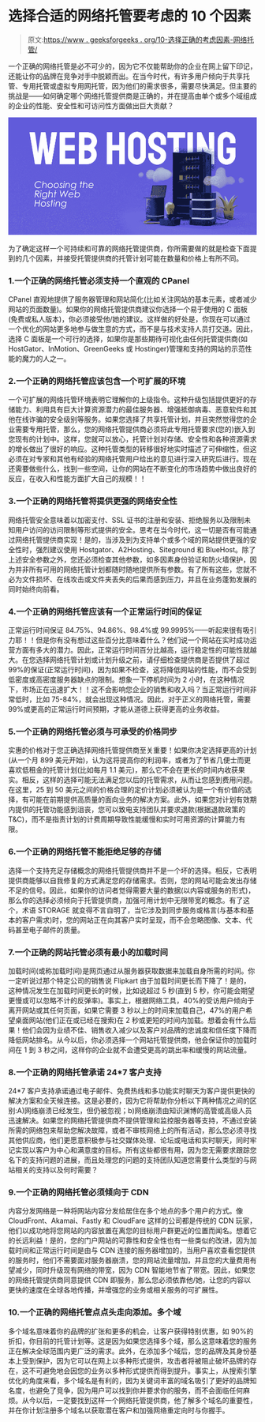 # 选择合适的网络托管要考虑的 10 个因素

> 原文:[https://www . geeksforgeeks . org/10-选择正确的考虑因素-网络托管/](https://www.geeksforgeeks.org/10-factors-to-consider-for-choosing-right-web-hosting/)

一个正确的网络托管是必不可少的，因为它不仅能帮助你的企业在网上留下印记，还能让你的品牌在竞争对手中脱颖而出。在当今时代，有许多用户倾向于共享托管、专用托管或虚拟专用网托管，因为他们的需求很多，需要尽快满足。但主要的挑战是——如何确定哪个网络托管提供商是正确的，并在提高由单个或多个域组成的企业的性能、安全性和可访问性方面做出巨大贡献？

![10-Factors-to-Consider-for-Choosing-the-Right-Web-Hosting](img/4d7cf53a99e6e125821e52a3ab5ccfa4.png)

为了确定这样一个可持续和可靠的网络托管提供商，你所需要做的就是检查下面提到的几个因素，并接受托管提供商的托管计划可能在数量和价格上有所不同。

### 1.一个正确的网络托管必须支持一个直观的 CPanel

CPanel 直观地提供了服务器管理和网站简化(比如关注网站的基本元素，或者减少网站的页面数量)。如果你的网络托管提供商建议你选择一个易于使用的 C 面板(免费或私人版本)，你必须接受他/她的建议。这样做的好处是，你现在可以通过一个优化的网站更多地参与做生意的方式，而不是与技术支持人员打交道。因此，选择 C 面板是一个可行的选择，如果你是那些期待可视化由任何托管提供商(如 HostGator、InMotion、GreenGeeks 或 Hostinger)管理和支持的网站的示范性能的魔力的人之一。

### 2.一个正确的网络托管应该包含一个可扩展的环境

一个可扩展的网络托管环境表明它理解你的上级指令。这种升级包括提供更好的存储能力、利用具有巨大计算资源潜力的最佳服务器、增强抵御病毒、恶意软件和其他在线诈骗的安全级别等服务。如果您选择了共享托管计划，并且突然觉得您的企业需要专用托管，那么，您的网络托管提供商必须将此专用托管要求(您的)嵌入到您现有的计划中。这样，您就可以放心，托管计划对存储、安全性和各种资源需求的增长做出了很好的响应。这种托管类型的转移很好地实时描述了可伸缩性，但这必须在对专家和其他有经验的网络托管用户给出的意见进行深入研究后进行。现在还需要做些什么，找到一些空间，让你的网站在不断变化的市场趋势中做出良好的反应，在收入和性能方面扩大自己的规模！！

### 3.一个正确的网络托管将提供更强的网络安全性

网络托管安全意味着以加密支付、SSL 证书的注册和安装、拒绝服务以及限制未知用户访问的访问限制等形式提供的安全。思考在当今时代，这一切是否有可能通过网络托管提供商实现！是的，当涉及到为支持单个或多个域的网站提供更强的安全性时，强烈建议使用 Hostgator、A2Hosting、Siteground 和 BlueHost。除了上述安全参数之外，您还必须检查其他参数，如多因素身份验证和防火墙保护，因为并非所有可用的网络托管计划都随时随地提供所有参数。有了所有这些，您就不必为文件损坏、在线攻击或文件夹丢失的后果而感到压力，并且在业务蓬勃发展的同时始终向前看。

### 4.一个正确的网络托管应该有一个正常运行时间的保证

正常运行时间保证 84.75%、94.86%、98.4%或 99.9995%——听起来很有吸引力耶！！但是你有没有想过这些百分比意味着什么？他们说一个网站在实时成功运营方面有多大的潜力。因此，正常运行时间百分比越高，运行稳定性的可能性就越大。在您选择网络托管计划或计划升级之前，请仔细检查提供商是否提供了超过 99%的保证(正常运行时间)，因为如果不检查，这将降低网站的性能，而不会受到低密度或高密度服务器缺点的限制。想象一下停机时间为 2 小时，在这种情况下，市场正在迅速扩大！！这不会影响您企业的销售和收入吗？当正常运行时间非常低时，比如 75-84%，就会出现这种情况。因此，对于正义的网络托管，需要 99%或更高的正常运行时间预期，才能从道德上获得更高的业务收益。

### 5.一个正确的网络托管必须与可承受的价格同步

实惠的价格对于您正确选择网络托管提供商至关重要！如果你决定选择更高的计划(从一个月 899 美元开始)，认为这将提高你的利润率，或者为了节省几便士而更喜欢低租金的托管计划(比如每月 1.1 美元)，那么它不会在更长的时间内收获果实。相反，这样的选择可能无法满足您以后的托管需求，从而让您感到费用问题。在这里，25 到 50 美元之间的价格合理的定价计划必须被认为是一个有价值的选择，有可能在前期提供高质量的面向业务的解决方案。此外，如果您对计划有效期内提供的托管功能感到沮丧，您可以致电支持团队并要求退款(根据退款政策的 T&C)，而不是指责计划的计费周期导致性能缓慢和实时可用资源的计算能力有限。

### 6.一个正确的网络托管不能拒绝足够的存储

选择一个支持充足存储概念的网络托管提供商并不是一个坏的选择。相反，它表明提供商能够以自我修复的方式满足您的存储需求。否则，您的网站可能会发出存储不足的信号。因此，如果你的访问者觉得需要大量的数据(以内容或服务的形式)，那么你的选择必须倾向于托管提供商，加强可用计划中无限带宽的概念。有了这个，术语 STORAGE 就变得不言自明了，当它涉及到同步服务或格言(与基本和基本的客户需求)时，您的网站正在向其客户实时呈现，而不会忽略图像、文本、代码甚至电子邮件的质量。

### 7.一个正确的网站托管必须有最小的加载时间

加载时间(或称加载时间)是网页通过从服务器获取数据来加载自身所需的时间。你一定听说过那个特定公司的销售说 Flipkart 由于加载时间更长而下降了！是的，这种情况发生在加载时间更长的时候，比如说超过 5 秒(直到 5 秒，你可能会期望更慢或可以忽略不计的反弹率)。事实上，根据网络工具，40%的受访用户倾向于离开网站或其任何页面，如果它需要 3 秒以上的时间来加载自己，47%的用户希望桌面网站(他们正在或已经在搜索)在 2 秒或更短的时间内加载。想着会有什么后果！他们会因为业绩不佳、销售收入减少以及客户对品牌的忠诚度和信任度下降而降低网站排名。从今以后，你必须选择一个网站托管提供商，他会保证你的加载时间在 1 到 3 秒之间，这样你的企业就不会遭受更高的跳出率和缓慢的网站流量。

### 8.一个正确的网络托管承诺 24*7 客户支持

24*7 客户支持承诺通过电子邮件、免费热线和多功能实时聊天为客户提供更快的解决方案和全天候连接。这是必要的，因为它将帮助你分析以下两种情况之间的区别:A)网络崩溃已经发生，但仍被忽视；b)网络崩溃由知识渊博的高管或高级人员迅速解决。如果您的网络托管提供商不提供管理和监控服务器等支持，不通过安装所需的网络包来帮助您解决故障，或者不审核网络上的所有活动，那么您必须寻找其他供应商，他们更愿意积极参与社交媒体处理、论坛或电话和实时聊天，同时牢记实现以客户为中心和满意度的目标。所有这些都很有用，因为您无需要求跟踪您名下的支持问题的进展，而且处理您的问题的支持团队知道您需要什么类型的与网站相关的支持以及何时需要？

### 9.一个正确的网络托管必须倾向于 CDN

内容分发网络是一种将网站内容分发给居住在多个地点的多个用户的方式。像 CloudFront、Akamai、Fastly 和 CloudFare 这样的公司都是传统的 CDN 玩家，他们以成功地将您网站的内容放置在离您的目标用户群更近的位置而闻名。想着它的长远利益！是的，您的门户网站的可靠性和安全性也有一些类似的改进，因为加载时间和正常运行时间是由与 CDN 连接的服务器增加的，当用户喜欢查看您提供的服务时，他们不需要面对服务器崩溃，您的网站流量增加，并且您的大量费用有望减少，同时升级现有网络的带宽，因为 CDN 智能地节省了带宽。因此，如果您的网络托管提供商同意提供 CDN 即服务，那么您必须依靠他/她，让您的内容以更快的速度在全球各地传播，并增强您的业务或相关服务的可扩展性。

### 10.一个正确的网络托管点点头走向添加。多个域

多个域名意味着你的品牌的扩张和更多的机会，让客户获得特别优惠，如 90%的折扣，你目前的托管计划等。这是因为如果您选择多个域，那么这意味着您的服务正在解决全球范围内更广泛的需求。此外，在添加多个域后，您的品牌及其身份基本上受到保护，因为它可以在网上以多种形式提供，攻击者将被阻止破坏品牌的存在，这不可避免地会因您的业务以多种形式提供而得到提升。事实上，从搜索引擎优化的角度来看，多个域名是有利的，因为关键词丰富的域名吸引了更好的品牌知名度，也避免了竞争，因为用户可以找到你并要求你的服务，而不会面临任何麻烦。从今以后，一定要找到这样一个网络托管提供商，他了解多个域名的重要性，并在你计划注册多个域名以获取潜在客户和加强网络重定向时与你握手。
